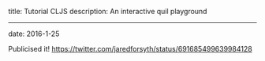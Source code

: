 title: Tutorial CLJS
description: An interactive quil playground

---
date: 2016-1-25

Publicised it!
https://twitter.com/jaredforsyth/status/691685499639984128